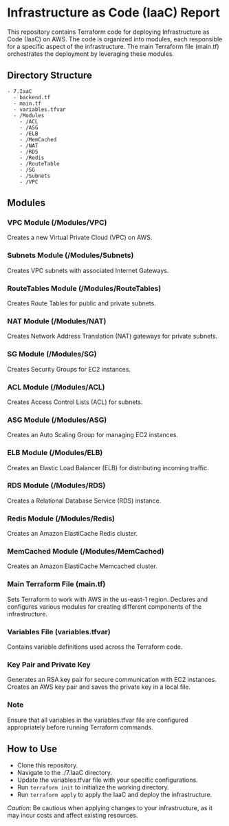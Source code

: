 # Infrastructure as Code (IaaC) Report

This repository contains Terraform code for deploying Infrastructure as Code (IaaC) on AWS. The code is organized into modules, each responsible for a specific aspect of the infrastructure. The main Terraform file (main.tf) orchestrates the deployment by leveraging these modules.

## Directory Structure

```
- 7.IaaC
  - backend.tf
  - main.tf
  - variables.tfvar
  - /Modules
    - /ACL
    - /ASG
    - /ELB
    - /MemCached
    - /NAT
    - /RDS
    - /Redis
    - /RouteTable
    - /SG
    - /Subnets
    - /VPC
```

## Modules
### VPC Module (/Modules/VPC)
Creates a new Virtual Private Cloud (VPC) on AWS.
### Subnets Module (/Modules/Subnets)
Creates VPC subnets with associated Internet Gateways.
### RouteTables Module (/Modules/RouteTables)
Creates Route Tables for public and private subnets.
### NAT Module (/Modules/NAT)
Creates Network Address Translation (NAT) gateways for private subnets.
### SG Module (/Modules/SG)
Creates Security Groups for EC2 instances.
### ACL Module (/Modules/ACL)
Creates Access Control Lists (ACL) for subnets.
### ASG Module (/Modules/ASG)
Creates an Auto Scaling Group for managing EC2 instances.
### ELB Module (/Modules/ELB)
Creates an Elastic Load Balancer (ELB) for distributing incoming traffic.
### RDS Module (/Modules/RDS)
Creates a Relational Database Service (RDS) instance.
### Redis Module (/Modules/Redis)
Creates an Amazon ElastiCache Redis cluster.
### MemCached Module (/Modules/MemCached)
Creates an Amazon ElastiCache Memcached cluster.
### Main Terraform File (main.tf)
Sets Terraform to work with AWS in the us-east-1 region.
Declares and configures various modules for creating different components of the infrastructure.
### Variables File (variables.tfvar)
Contains variable definitions used across the Terraform code.
### Key Pair and Private Key
Generates an RSA key pair for secure communication with EC2 instances.
Creates an AWS key pair and saves the private key in a local file.

### Note
Ensure that all variables in the variables.tfvar file are configured appropriately before running Terraform commands.

## How to Use
* Clone this repository.
* Navigate to the ./7.IaaC directory.
* Update the variables.tfvar file with your specific configurations.
* Run `terraform init` to initialize the working directory.
* Run `terraform apply` to apply the IaaC and deploy the infrastructure.

*Caution*: Be cautious when applying changes to your infrastructure, as it may incur costs and affect existing resources.